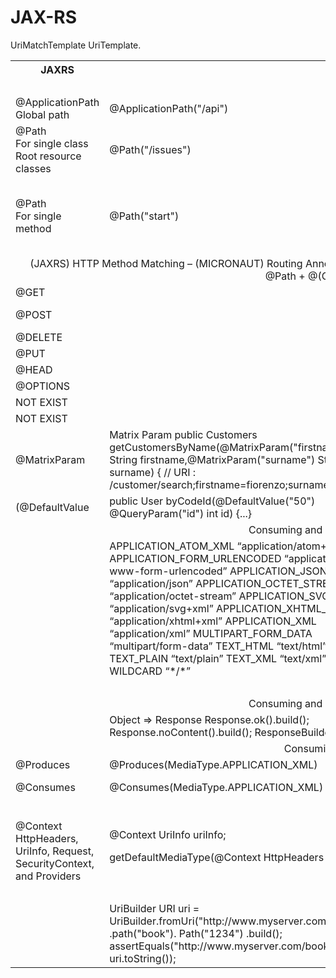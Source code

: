# JAX-RS

<table width="100%">
  <tr>
    <th>JAXRS</th>
    <th></th>
    <th></th>
    <th>MICRONAUT</th>
  </tr>
  <tr><td colspan="4"><div align="center">URI DEFINITION</div></td></tr>
  <tr>
    <td>
      @ApplicationPath <br/>
      Global path
    </td>
    <td>
      @ApplicationPath("/api")
    </td>
    <td>
      NOT EXIST
    </td>
    <td>
      NOT EXIST
    </td>
  </tr>
  
  <tr>
    <td>
      @Path<br/>
      For single class<br/>
      Root resource classes<br/>
    </td>
    <td>
      @Path("/issues")
    </td>
    <td>
     @Controller("/issues")<br/>
      [URI Path Variables]
    </td>
    <td>
      @Controller
    </td>
  </tr>
  <tr>
    <td>
      @Path<br/>
      For single method
    </td>
    <td>
      @Path("start")
    </td>
    <td>
    </td>
    <td>
     NOT EXIST  - you should use  Routing Annotations es. @Get(“/path”)
    </td>
  </tr>
  <tr>
    <td colspan="4">
        <div align="center">
          (JAXRS) HTTP Method Matching – (MICRONAUT) Routing Annotations
 [Micronaut is more COMPACT – they use one anntoation on method to indicate @Path + @(GET|POST|DELETE|HEAD|OPTIONS)]
      </div>
    </td>
  </tr>
  <tr>
    <td>
     @GET
    </td>
    <td>
    </td>
    <td>
    @Get("/path")
    </td>
    <td>
     @Get  
    </td>
  </tr>
  <tr>
    <td>
    @POST
    </td>
    <td>
    </td>
    <td>
    @Post(“/path”) <br/>
    @Post(value = "/p", consumes=MediaType.TEXT_PLAIN)
    </td>
    <td>
     @Post 
    </td>
  </tr>
    <tr>
    <td>
   @DELETE
    </td>
    <td>
    </td>
    <td>
   @Delete(“/path”)
    </td>
    <td>
    @Delete
    </td>
  </tr>
  <tr>
    <td>
   @PUT
    </td>
    <td>
    </td>
    <td>
 @Put(“/path”)
    </td>
    <td>
   @Put
    </td>
  </tr>
   <tr>
    <td>
   @HEAD
    </td>
    <td>
    </td>
    <td>
    </td>
    <td>
@Head 
    </td>
  </tr>
   <tr>
    <td>
   @OPTIONS
    </td>
    <td>
    </td>
    <td>
    </td>
    <td>
@Options
    </td>
  </tr>
   <tr>
    <td>
   NOT EXIST
    </td>
    <td>
    </td>
    <td>
    </td>
    <td>
@Trace 
    </td>
  </tr>
  <tr>
    <td>
   NOT EXIST
    </td>
    <td>
    </td>
    <td>
    </td>
    <td>
@Patch 
    </td>
  </tr>
    <tr>
    <td>
   @MatrixParam
    </td>
    <td>
      Matrix Param
public Customers getCustomersByName(@MatrixParam("firstname") String firstname,@MatrixParam("surname") String surname) { // URI : /customer/search;firstname=fiorenzo;surname=pizza
    </td>
    <td>
    </td>
    <td>
?? 
    </td>
  </tr>
   <tr>
    <td>
   (@DefaultValue
    </td>
    <td>
     public User byCodeId(@DefaultValue("50") @QueryParam("id") int id) {...}
    </td>
    <td>
    </td>
    <td>
?? 
    </td>
  </tr>
   <tr>
    <td colspan="4">
        <div align="center">
         Consuming and Producing Content Types (MEDIA TYPE)
      </div>
    </td>
  </tr>
   <tr>
    <td>
    </td>
    <td>
    APPLICATION_ATOM_XML “application/atom+xml” APPLICATION_FORM_URLENCODED “application/x-www-form-urlencoded” APPLICATION_JSON “application/json” APPLICATION_OCTET_STREAM “application/octet-stream” APPLICATION_SVG_XML “application/svg+xml” APPLICATION_XHTML_XML “application/xhtml+xml” APPLICATION_XML “application/xml” MULTIPART_FORM_DATA “multipart/form-data” TEXT_HTML “text/html” TEXT_PLAIN “text/plain” TEXT_XML “text/xml” WILDCARD “*/*”
    </td>
    <td>
      MediaType class => MULTIPART_FORM_DATA
    </td>
    <td>
    </td>
  </tr>
   <tr>
    <td colspan="4">
        <div align="center">
          Returned Types
      </div>
    </td>
  </tr>
   <tr>
    <td colspan="4">
        <div align="center">
         Consuming and Producing Content Types (MEDIA TYPE)
      </div>
    </td>
  </tr>
   <tr>
    <td>
    </td>
    <td>
    Object  => 
Response
Response.ok().build();
Response.noContent().build();
ResponseBuilder
    </td>
    <td>
???    </td>
    <td>
    </td>
  </tr>
  <tr>
    <td colspan="4">
        <div align="center">
          Consuming and Producing Content Types
      </div>
    </td>
  </tr>
   <tr>
    <td>
      @Produces
    </td>
    <td>
   @Produces(MediaType.APPLICATION_XML)
    </td>
    <td>
  @Produces(MediaType.TEXT_HTML)    
  </td>
    <td>
      @Produces
    </td>
  </tr>
   <tr>
    <td>
     @Consumes
    </td>
    <td>
   @Consumes(MediaType.APPLICATION_XML)
    </td>
    <td>
  @Consumes([MediaType.APPLICATION_FORM_URLENCODED, MediaType.APPLICATION_JSON])
  </td>
    <td>
     @Consumes
    </td>
  </tr>
    <tr>
    <td colspan="4">
        <div align="center">
          Contextual Information
      </div>
    </td>
  </tr>
     <tr>
    <td>
      @Context 
      HttpHeaders, UriInfo, Request, SecurityContext, and Providers
    </td>
    <td>
   @Context 
UriInfo uriInfo;

getDefaultMediaType(@Context HttpHeaders headers
    </td>
    <td>
  </td>
    <td>
    </td>
  </tr>
   <tr>
    <td colspan="4">
        <div align="center">
          Building URIs
      </div>
    </td>
  </tr>
   <tr>
    <td>
    </td>
    <td>
 UriBuilder
URI uri = UriBuilder.fromUri("http://www.myserver.com")
.path("book").
Path("1234")
.build(); assertEquals("http://www.myserver.com/book/1234", uri.toString());
    </td>
    <td>
  </td>
UriMatchTemplate 
UriTemplate.
    <td>
    </td>
  </tr>
</table>

